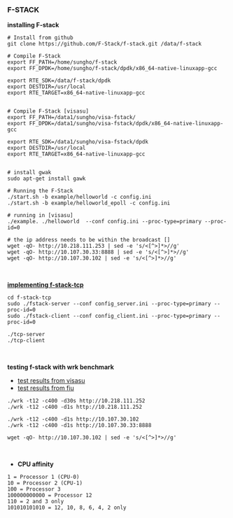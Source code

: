 ### F-STACK

**installing F-stack**
```
# Install from github
git clone https://github.com/F-Stack/f-stack.git /data/f-stack

# Compile F-Stack
export FF_PATH=/home/sungho/f-stack
export FF_DPDK=/home/sungho/f-stack/dpdk/x86_64-native-linuxapp-gcc

export RTE_SDK=/data/f-stack/dpdk
export DESTDIR=/usr/local
export RTE_TARGET=x86_64-native-linuxapp-gcc


# Compile F-Stack [visasu]
export FF_PATH=/data1/sungho/visa-fstack/
export FF_DPDK=/data1/sungho/visa-fstack/dpdk/x86_64-native-linuxapp-gcc

export RTE_SDK=/data1/sungho/visa-fstack/dpdk
export DESTDIR=/usr/local
export RTE_TARGET=x86_64-native-linuxapp-gcc


# install gwak
sudo apt-get install gawk

# Running the F-Stack
./start.sh -b example/helloworld -c config.ini
./start.sh -b example/helloworld_epoll -c config.ini

# running in [visasu]
./example. ./helloworld  --conf config.ini --proc-type=primary --proc-id=0

# the ip address needs to be within the broadcast []
wget -qO- http://10.218.111.253 | sed -e 's/<[^>]*>//g'
wget -qO- http://10.107.30.33:8888 | sed -e 's/<[^>]*>//g'
wget -qO- http://10.107.30.102 | sed -e 's/<[^>]*>//g'
```

<br>

**[implementing f-stack-tcp](f-stack-tcp)**
```
cd f-stack-tcp
sudo ./fstack-server --conf config_server.ini --proc-type=primary --proc-id=0
sudo ./fstack-client --conf config_client.ini --proc-type=primary --proc-id=0

./tcp-server
./tcp-client
```


<br>

**testing f-stack with wrk benchmark**
- [test results from visasu](results/visasu-result.md)
- [test results from fiu](results/fiu-result.md)

```
./wrk -t12 -c400 -d30s http://10.218.111.252
./wrk -t12 -c400 -d1s http://10.218.111.252

./wrk -t12 -c400 -d1s http://10.107.30.102
./wrk -t12 -c400 -d1s http://10.107.30.33:8888

wget -qO- http://10.107.30.102 | sed -e 's/<[^>]*>//g'
```


<br>


- **CPU affinity**
```
1 = Processor 1 (CPU-0)
10 = Processor 2 (CPU-1)
100 = Processor 3
100000000000 = Processor 12
110 = 2 and 3 only
101010101010 = 12, 10, 8, 6, 4, 2 only
```
